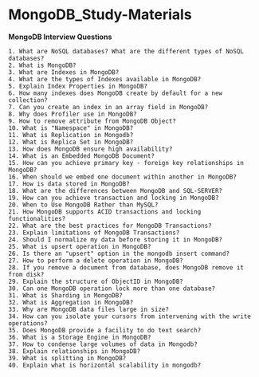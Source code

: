 # MongoDB_Study-Materials

**MongoDB Interview Questions**

    1. What are NoSQL databases? What are the different types of NoSQL databases?
    2. What is MongoDB?
    3. What are Indexes in MongoDB?
    4. What are the types of Indexes available in MongoDB?
    5. Explain Index Properties in MongoDB?
    6. How many indexes does MongoDB create by default for a new collection?
    7. Can you create an index in an array field in MongoDB?
    8. Why does Profiler use in MongoDB?
    9. How to remove attribute from MongoDB Object?
    10. What is "Namespace" in MongoDB?
    11. What is Replication in Mongodb?
    12. What is Replica Set in MongoDB?
    13. How does MongoDB ensure high availability?
    14. What is an Embedded MongoDB Document?
    15. How can you achieve primary key - foreign key relationships in MongoDB?
    16. When should we embed one document within another in MongoDB?
    17. How is data stored in MongoDB?
    18. What are the differences between MongoDB and SQL-SERVER?
    19. How can you achieve transaction and locking in MongoDB?
    20. When to Use MongoDB Rather than MySQL?
    21. How MongoDB supports ACID transactions and locking functionalities?
    22. What are the best practices for MongoDB Transactions?
    23. Explain limitations of MongoDB Transactions?
    24. Should I normalize my data before storing it in MongoDB?
    25. What is upsert operation in MongoDB?
    26. Is there an "upsert" option in the mongodb insert command?
    27. How to perform a delete operation in MongoDB?
    28. If you remove a document from database, does MongoDB remove it from disk?
    29. Explain the structure of ObjectID in MongoDB?
    30. Can one MongoDB operation lock more than one database?
    31. What is Sharding in MongoDB?
    32. What is Aggregation in MongoDB?
    33. Why are MongoDB data files large in size?
    34. How can you isolate your cursors from intervening with the write operations?
    35. Does MongoDB provide a facility to do text search?
    36. What is a Storage Engine in MongoDB?
    37. How to condense large volumes of data in Mongodb?
    38. Explain relationships in MongoDB?
    39. What is splitting in MongoDB?
    40. Explain what is horizontal scalability in mongodb?
